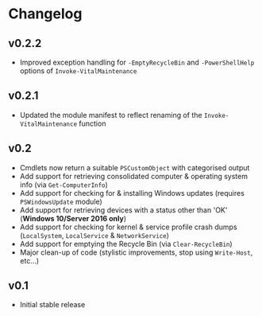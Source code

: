 Changelog
=========

## v0.2.2

- Improved exception handling for `-EmptyRecycleBin` and `-PowerShellHelp` options of `Invoke-VitalMaintenance`

## v0.2.1

- Updated the module manifest to reflect renaming of the `Invoke-VitalMaintenance` function

## v0.2

- Cmdlets now return a suitable `PSCustomObject` with categorised output
- Add support for retrieving consolidated computer & operating system info (via `Get-ComputerInfo`)
- Add support for checking for & installing Windows updates (requires `PSWindowsUpdate` module)
- Add support for retrieving devices with a status other than 'OK' (**Windows 10/Server 2016 only**)
- Add support for checking for kernel & service profile crash dumps (`LocalSystem`, `LocalService` & `NetworkService`)
- Add support for emptying the Recycle Bin (via `Clear-RecycleBin`)
- Major clean-up of code (stylistic improvements, stop using `Write-Host`, etc...)

## v0.1

- Initial stable release